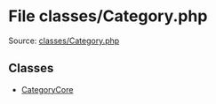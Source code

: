 File classes/Category.php
=========

Source: [classes/Category.php](https://github.com/PrestaShop/PrestaShop/blob/1.5.6.0/classes/Category.php)


Classes
-------

* [CategoryCore](class.CategoryCore.md)

